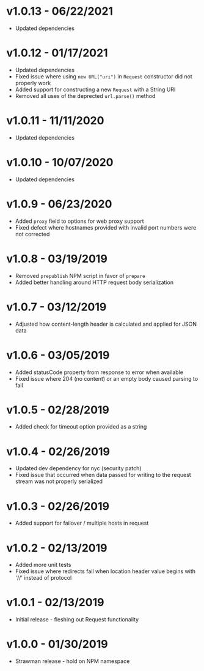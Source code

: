 # v1.0.13 - 06/22/2021

* Updated dependencies

# v1.0.12 - 01/17/2021

* Updated dependencies
* Fixed issue where using `new URL("uri")` in `Request` constructor did not properly work
* Added support for constructing a new `Request` with a String URI
* Removed all uses of the deprected `url.parse()` method

# v1.0.11 - 11/11/2020

* Updated dependencies

# v1.0.10 - 10/07/2020

* Updated dependencies

# v1.0.9 - 06/23/2020

* Added `proxy` field to options for web proxy support
* Fixed defect where hostnames provided with invalid port numbers were not corrected

# v1.0.8 - 03/19/2019

* Removed `prepublish` NPM script in favor of `prepare`
* Added better handling around HTTP request body serialization

# v1.0.7 - 03/12/2019

* Adjusted how content-length header is calculated and applied for JSON data

# v1.0.6 - 03/05/2019

* Added statusCode property from response to error when available
* Fixed issue where 204 (no content) or an empty body caused parsing to fail

# v1.0.5 - 02/28/2019

* Added check for timeout option provided as a string

# v1.0.4 - 02/26/2019

* Updated dev dependency for nyc (security patch)
* Fixed issue that occurred when data passed for writing to the request stream was not properly serialized

# v1.0.3 - 02/26/2019

* Added support for failover / multiple hosts in request

# v1.0.2 - 02/13/2019

* Added more unit tests
* Fixed issue where redirects fail when location header value begins with '//' instead of protocol

# v1.0.1 - 02/13/2019

* Initial release - fleshing out Request functionality

# v1.0.0 - 01/30/2019

* Strawman release - hold on NPM namespace